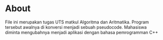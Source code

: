 # About
File ini merupakan tugas UTS matkul Algoritma dan Aritmatika. 
Program tersebut awalnya di konversi menjadi sebuah pseudocode. Mahasiswa diminta mengubahnya menjadi aplikasi dengan bahasa pemrogramman C++
